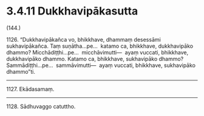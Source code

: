 # 3.4.11 Dukkhavipākasutta

(144.)

1126\. “Dukkhavipākañca vo, bhikkhave, dhammaṃ desessāmi sukhavipākañca. Taṃ suṇātha…pe…  katamo ca, bhikkhave, dukkhavipāko dhammo? Micchādiṭṭhi…pe…  micchāvimutti—  ayaṃ vuccati, bhikkhave, dukkhavipāko dhammo. Katamo ca, bhikkhave, sukhavipāko dhammo? Sammādiṭṭhi…pe…  sammāvimutti—  ayaṃ vuccati, bhikkhave, sukhavipāko dhammo”ti.

---

1127\. Ekādasamaṃ.

---

1128\. Sādhuvaggo catuttho.
